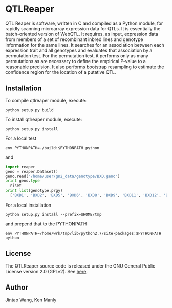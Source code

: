 # QTLReaper

QTL Reaper is software, written in C and compiled as a Python module, for rapidly scanning microarray expression data for QTLs. It is essentially the batch-oriented version of WebQTL. It requires, as input, expression data from members of a set of recombinant inbred lines and genotype information for the same lines. It searches for an association between each expression trait and all genotypes and evaluates that association by a permutation test. For the permutation test, it performs only as many permutations as are necessary to define the empirical P-value to a reasonable precision. It also performs bootstrap resampling to estimate the confidence region for the location of a putative QTL.

## Installation

To compile qtlreaper module, execute:

	python setup.py build

To install qtlreaper module, execute:

	python setup.py install

For a local test

    env PYTHONPATH=./build:$PYTHONPATH python

and

```python
import reaper
geno = reaper.Dataset()
geno.read("/home/user/gn2_data/genotype/BXD.geno")
print geno.type
  riset
print list(genotype.prgy)
  ['BXD1', 'BXD2', 'BXD5', 'BXD6', 'BXD8', 'BXD9', 'BXD11', 'BXD12', 'BXD13', 'BXD14', 'BXD15' ...]
```

For a local installation

    python setup.py install --prefix=$HOME/tmp

and prepend that to the PYTHONPATH

    env PYTHONPATH=/home/wrk/tmp/lib/python2.7/site-packages:$PYTHONPATH python


## License

The QTLReaper source code is released under the GNU General Public License version 2.0 (GPLv2). See [here](http://www.gnu.org/licenses/old-licenses/gpl-2.0-standalone.html).

## Author

Jintao Wang, Ken Manly
